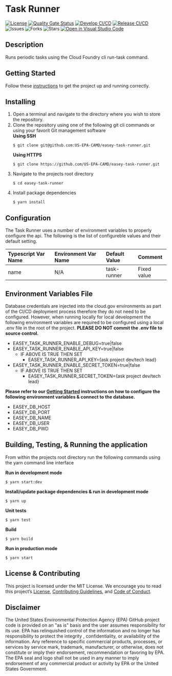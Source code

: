 # Task Runner

[![License](https://img.shields.io/github/license/US-EPA-CAMD/easey-task-runner)](https://github.com/US-EPA-CAMD/easey-task-runner/blob/develop/LICENSE)
[![Quality Gate Status](https://sonarcloud.io/api/project_badges/measure?project=US-EPA-CAMD_easey-task-runner&metric=alert_status)](https://sonarcloud.io/dashboard?id=US-EPA-CAMD_easey-task-runner)
[![Develop CI/CD](https://github.com/US-EPA-CAMD/easey-task-runner/workflows/Develop%20Branch%20Workflow/badge.svg)](https://github.com/US-EPA-CAMD/easey-task-runner/actions)
[![Release CI/CD](https://github.com/US-EPA-CAMD/easey-task-runner/workflows/Release%20Branch%20Workflow/badge.svg)](https://github.com/US-EPA-CAMD/easey-task-runner/actions)
![Issues](https://img.shields.io/github/issues/US-EPA-CAMD/easey-task-runner)
![Forks](https://img.shields.io/github/forks/US-EPA-CAMD/easey-task-runner)
![Stars](https://img.shields.io/github/stars/US-EPA-CAMD/easey-task-runner)
[![Open in Visual Studio Code](https://open.vscode.dev/badges/open-in-vscode.svg)](https://open.vscode.dev/US-EPA-CAMD/easey-task-runner)

## Description
Runs periodic tasks using the Cloud Foundry cli run-task command.

## Getting Started
Follow these [instructions](https://github.com/US-EPA-CAMD/devops/blob/master/GETTING-STARTED.md) to get the project up and running correctly.

## Installing
1. Open a terminal and navigate to the directory where you wish to store the repository.
2. Clone the repository using one of the following git cli commands or using your favorit Git management software<br>
    **Using SSH**
    ```
    $ git clone git@github.com:US-EPA-CAMD/easey-task-runner.git
    ```
    **Using HTTPS**
    ```
    $ git clone https://github.com/US-EPA-CAMD/easey-task-runner.git
    ```
3. Navigate to the projects root directory
    ```
    $ cd easey-task-runner
    ```
4. Install package dependencies
    ```
    $ yarn install
    ```
## Configuration
The Task Runner uses a number of environment variables to properly configure the api. The following is the list of configureble values and their default setting.

| Typescript Var Name | Environment Var Name | Default Value | Comment |
| :------------------ | :------------------- | :------------ | :------ |
| name | N/A | task-runner | Fixed value |

## Environment Variables File
Database credentials are injected into the cloud.gov environments as part of the CI/CD deployment process therefore they do not need to be configured. However, when running locally for local development the following environment variables are required to be configured using a local .env file in the root of the project. **PLEASE DO NOT commit the .env file to source control.**

- EASEY_TASK_RUNNER_ENABLE_DEBUG=true|false
- EASEY_TASK_RUNNER_ENABLE_API_KEY=true|false
  - IF ABOVE IS TRUE THEN SET
    - EASEY_TASK_RUNNER_API_KEY={ask project dev/tech lead}
- EASEY_TASK_RUNNER_ENABLE_SECRET_TOKEN=true|false
  - IF ABOVE IS TRUE THEN SET
    - EASEY_TASK_RUNNER_SECRET_TOKEN={ask project dev/tech lead}

**Please refer to our [Getting Started](https://github.com/US-EPA-CAMD/devops/blob/master/GETTING-STARTED.md) instructions on how to configure the following environment variables & connect to the database.**
- EASEY_DB_HOST
- EASEY_DB_PORT
- EASEY_DB_NAME
- EASEY_DB_USER
- EASEY_DB_PWD

## Building, Testing, & Running the application
From within the projects root directory run the following commands using the yarn command line interface

**Run in development mode**
```
$ yarn start:dev
```

**Install/update package dependencies & run in development mode**
```
$ yarn up
```

**Unit tests**
```
$ yarn test
```

**Build**
```
$ yarn build
```

**Run in production mode**
```
$ yarn start
```

## License & Contributing
This project is licensed under the MIT License. We encourage you to read this project’s [License](LICENSE), [Contributing Guidelines](CONTRIBUTING.md), and [Code of Conduct](CODE-OF-CONDUCT.md).

## Disclaimer
The United States Environmental Protection Agency (EPA) GitHub project code is provided on an "as is" basis and the user assumes responsibility for its use. EPA has relinquished control of the information and no longer has responsibility to protect the integrity , confidentiality, or availability of the information. Any reference to specific commercial products, processes, or services by service mark, trademark, manufacturer, or otherwise, does not constitute or imply their endorsement, recommendation or favoring by EPA. The EPA seal and logo shall not be used in any manner to imply endorsement of any commercial product or activity by EPA or the United States Government.
